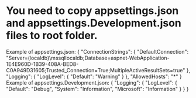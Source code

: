 ﻿# You need to copy appsettings.json and appsettings.Development.json files to root folder. 
Example of appsettings.json: 
{
  "ConnectionStrings": {
    "DefaultConnection": "Server=(localdb)\\mssqllocaldb;Database=aspnet-WebApplication-1E4E960D-1B39-408A-BED8-C0A949D31605;Trusted_Connection=True;MultipleActiveResultSets=true"
  },
  "Logging": {
    "LogLevel": {
      "Default": "Warning"
    }
  },
  "AllowedHosts": "*"
}
Example of appsettings.Development.json:
{
  "Logging": {
    "LogLevel": {
      "Default": "Debug",
      "System": "Information",
      "Microsoft": "Information"
    }
  }
}